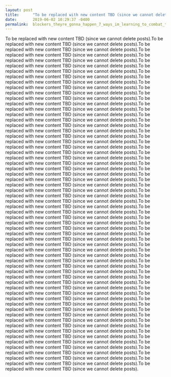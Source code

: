 ```yaml
---
layout: post
title:      "To be replaced with new content TBD (since we cannot delete posts)"
date:       2019-06-02 10:29:37 -0400
permalink:  blockers_theyre_gonna_happen_7_ways_im_learning_to_combat_them
---
```


 To be replaced with new content TBD (since we cannot delete posts).To be replaced with new content TBD (since we cannot delete posts).To be replaced with new content TBD (since we cannot delete posts).To be replaced with new content TBD (since we cannot delete posts).To be replaced with new content TBD (since we cannot delete posts).To be replaced with new content TBD (since we cannot delete posts).To be replaced with new content TBD (since we cannot delete posts).To be replaced with new content TBD (since we cannot delete posts).To be replaced with new content TBD (since we cannot delete posts).To be replaced with new content TBD (since we cannot delete posts).To be replaced with new content TBD (since we cannot delete posts).To be replaced with new content TBD (since we cannot delete posts).To be replaced with new content TBD (since we cannot delete posts).To be replaced with new content TBD (since we cannot delete posts).To be replaced with new content TBD (since we cannot delete posts).To be replaced with new content TBD (since we cannot delete posts).To be replaced with new content TBD (since we cannot delete posts).To be replaced with new content TBD (since we cannot delete posts).To be replaced with new content TBD (since we cannot delete posts).To be replaced with new content TBD (since we cannot delete posts).To be replaced with new content TBD (since we cannot delete posts).To be replaced with new content TBD (since we cannot delete posts).To be replaced with new content TBD (since we cannot delete posts).To be replaced with new content TBD (since we cannot delete posts).To be replaced with new content TBD (since we cannot delete posts).To be replaced with new content TBD (since we cannot delete posts).To be replaced with new content TBD (since we cannot delete posts).To be replaced with new content TBD (since we cannot delete posts).To be replaced with new content TBD (since we cannot delete posts).To be replaced with new content TBD (since we cannot delete posts).To be replaced with new content TBD (since we cannot delete posts).To be replaced with new content TBD (since we cannot delete posts).To be replaced with new content TBD (since we cannot delete posts).To be replaced with new content TBD (since we cannot delete posts).To be replaced with new content TBD (since we cannot delete posts).To be replaced with new content TBD (since we cannot delete posts).To be replaced with new content TBD (since we cannot delete posts).To be replaced with new content TBD (since we cannot delete posts).To be replaced with new content TBD (since we cannot delete posts).To be replaced with new content TBD (since we cannot delete posts).To be replaced with new content TBD (since we cannot delete posts).To be replaced with new content TBD (since we cannot delete posts).To be replaced with new content TBD (since we cannot delete posts).To be replaced with new content TBD (since we cannot delete posts).To be replaced with new content TBD (since we cannot delete posts).To be replaced with new content TBD (since we cannot delete posts).To be replaced with new content TBD (since we cannot delete posts).To be replaced with new content TBD (since we cannot delete posts).To be replaced with new content TBD (since we cannot delete posts).To be replaced with new content TBD (since we cannot delete posts).To be replaced with new content TBD (since we cannot delete posts).To be replaced with new content TBD (since we cannot delete posts).To be replaced with new content TBD (since we cannot delete posts).To be replaced with new content TBD (since we cannot delete posts).To be replaced with new content TBD (since we cannot delete posts).To be replaced with new content TBD (since we cannot delete posts).To be replaced with new content TBD (since we cannot delete posts).To be replaced with new content TBD (since we cannot delete posts).To be replaced with new content TBD (since we cannot delete posts).To be replaced with new content TBD (since we cannot delete posts).To be replaced with new content TBD (since we cannot delete posts).To be replaced with new content TBD (since we cannot delete posts).
